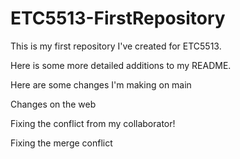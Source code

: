 # ETC5513-FirstRepository

This is my first repository I've created for ETC5513.

Here is some more detailed additions to my README.

Here are some changes I'm making on main

Changes on the web

Fixing the conflict from my collaborator!

Fixing the merge conflict